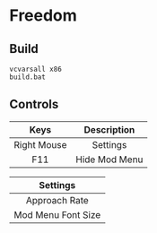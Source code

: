 # Freedom

## Build

    vcvarsall x86
    build.bat

## Controls

|    Keys     |   Description  |
|:-----------:|:--------------:|
| Right Mouse |    Settings    |
| F11         |  Hide Mod Menu |

|      Settings      |
|:------------------:|
| Approach Rate      |
| Mod Menu Font Size |
